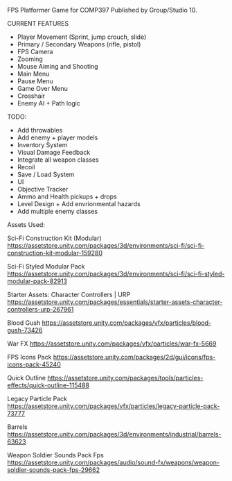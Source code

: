 FPS Platformer Game for COMP397 Published by Group/Studio 10.

CURRENT FEATURES
- Player Movement (Sprint, jump crouch, slide)
- Primary / Secondary Weapons (rifle, pistol)
- FPS Camera
- Zooming
- Mouse Aiming and Shooting
- Main Menu
- Pause Menu
- Game Over Menu
- Crosshair
- Enemy AI + Path logic

TODO:
- Add throwables
- Add enemy + player models
- Inventory System
- Visual Damage Feedback
- Integrate all weapon classes
- Recoil
- Save / Load System
- UI
- Objective Tracker
- Ammo and Health pickups + drops
- Level Design + Add envrionmental hazards
- Add multiple enemy classes


Assets Used:


Sci-Fi Construction Kit (Modular)
https://assetstore.unity.com/packages/3d/environments/sci-fi/sci-fi-construction-kit-modular-159280

Sci-Fi Styled Modular Pack
https://assetstore.unity.com/packages/3d/environments/sci-fi/sci-fi-styled-modular-pack-82913

Starter Assets: Character Controllers | URP
https://assetstore.unity.com/packages/essentials/starter-assets-character-controllers-urp-267961

Blood Gush
https://assetstore.unity.com/packages/vfx/particles/blood-gush-73426

War FX
https://assetstore.unity.com/packages/vfx/particles/war-fx-5669

FPS Icons Pack
https://assetstore.unity.com/packages/2d/gui/icons/fps-icons-pack-45240

Quick Outline
https://assetstore.unity.com/packages/tools/particles-effects/quick-outline-115488

Legacy Particle Pack
https://assetstore.unity.com/packages/vfx/particles/legacy-particle-pack-73777

Barrels
https://assetstore.unity.com/packages/3d/environments/industrial/barrels-63623

Weapon Soldier Sounds Pack Fps
https://assetstore.unity.com/packages/audio/sound-fx/weapons/weapon-soldier-sounds-pack-fps-29662
